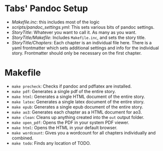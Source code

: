# Tabs' Pandoc Setup

* *Makefile.inc*: this includes most of the logic
* *scripts/pandoc_settings.yml*: This sets various bits of pandoc settings.
* *StoryTitle*: Whatever you want to call it. As many as you want.
* *StoryTitle/Makefile*: Includes `Makefile.inc`, and sets the story title.
* *StoryTitle/Chapters*: Each chapter is an individual file here. There is a
  yaml frontmatter which sets additional settings and info for the individual
  story. Frontmatter should only be necessary on the first chapter.

# Makefile

* `make precheck`: Checks if pandoc and pdflatex are installed.
* `make pdf`: Generates a single pdf of the entire story.
* `make html`: Generates a single HTML document of the entire story.
* `make latex`: Generates a single latex document of the entire story.
* `make epub`: Generates a single epub document of the entire story.
* `make ao3`: Generates each chapter as a HTML document for ao3.
* `make clean`: Cleans up anything created into the `out` output folder.
* `make open_pdf`: Opens the PDF in your system PDF viewer.
* `make html`: Opens the HTML in your default browser.
* `make wordcount`: Gives you a wordcount for all chapters individually and
  combined.
* `make todo`: Finds any location of TODO.
